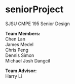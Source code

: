 # seniorProject
SJSU CMPE 195 Senior Design

**Team Members:** <br />
Chen Lan <br />
James Medel <br /> 
Chris Peng <br />
Dennis Simon <br />
Michael Josh Dangcil <br />
  
**Team Advisor:** <br />
Harry Li <br />


